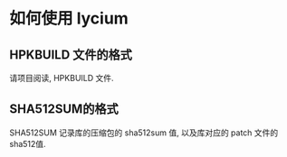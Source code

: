 # 如何使用 lycium

## HPKBUILD 文件的格式
请项目阅读, HPKBUILD 文件.

## SHA512SUM的格式
SHA512SUM 记录库的压缩包的 sha512sum 值, 以及库对应的 patch 文件的sha512值.